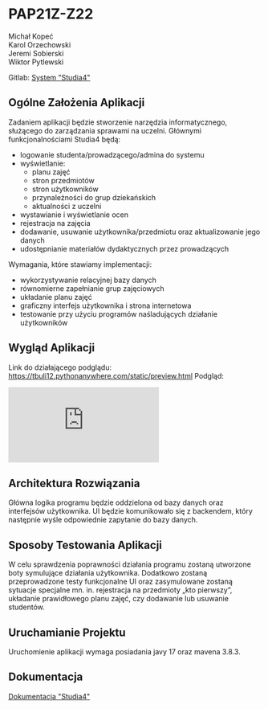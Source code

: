 # PAP21Z-Z22
 Michał Kopeć  
 Karol Orzechowski  
 Jeremi Sobierski  
 Wiktor Pytlewski  

Gitlab: [System "Studia4"](https://gitlab-stud.elka.pw.edu.pl/korzech2/studia4)

## Ogólne Założenia Aplikacji
Zadaniem aplikacji będzie stworzenie narzędzia informatycznego, służącego do zarządzania sprawami na uczelni. Głównymi funkcjonalnościami Studia4 będą:
* logowanie studenta/prowadzącego/admina do systemu
* wyświetlanie:
    * planu zajęć
    * stron przedmiotów
    * stron użytkowników
    * przynależności do grup dziekańskich
    * aktualności z uczelni
* wystawianie i wyświetlanie ocen
* rejestracja na zajęcia
* dodawanie, usuwanie użytkownika/przedmiotu oraz aktualizowanie jego danych
* udostępnianie materiałów dydaktycznych przez prowadzących

Wymagania, które stawiamy implementacji:

* wykorzystywanie relacyjnej bazy danych
* równomierne zapełnianie grup zajęciowych
* układanie planu zajęć
* graficzny interfejs użytkownika i strona internetowa
* testowanie przy użyciu programów naśladujących działanie użytkowników

## Wygląd Aplikacji
Link do działającego podglądu: https://tbuli12.pythonanywhere.com/static/preview.html
Podgląd:

![](https://tbuli12.pythonanywhere.com/static/preview.html)

## Architektura Rozwiązania
Główna logika programu będzie oddzielona od bazy danych oraz interfejsów użytkownika. UI będzie komunikowało się z backendem, który następnie wyśle odpowiednie zapytanie do bazy danych.

## Sposoby Testowania Aplikacji
W celu sprawdzenia poprawności działania programu zostaną utworzone boty symulujące działania użytkownika. Dodatkowo zostaną przeprowadzone testy funkcjonalne UI oraz zasymulowane zostaną sytuacje specjalne mn. in. rejestracja na przedmioty „kto pierwszy”, układanie prawidłowego planu zajęć, czy dodawanie lub usuwanie studentów.

## Uruchamianie Projektu
Uruchomienie aplikacji wymaga posiadania javy 17 oraz mavena 3.8.3.

## Dokumentacja

[Dokumentacja "Studia4"](https://gitlab-stud.elka.pw.edu.pl/korzech2/studia4/-/tree/master/docs)
